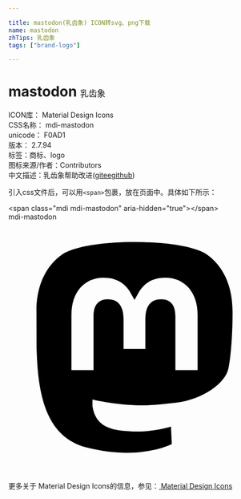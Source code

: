 ```yaml
---

title: mastodon(乳齿象) ICON转svg、png下载
name: mastodon
zhTips: 乳齿象
tags: ["brand-logo"]

---
```


# mastodon  <small style="font-size: 60%;font-weight: 100">乳齿象</small>


<div class="detail-page">
<p>
<span>
ICON库：
<span class="badge-secondary badge">Material Design Icons</span> 
</span>
<br/>
<span>
CSS名称：
<span class="badge-secondary badge">mdi-mastodon</span> 
</span>
<br/>
<span>
unicode：
<span class="badge-secondary badge">F0AD1</span> 
<copy-btn content='F0AD1' btn-title=""></copy-btn>
<copy-btn :content='String.fromCodePoint(parseInt("F0AD1", 16))' btn-title="复制U"></copy-btn>
</span>
<br/>
<span>
版本：
<span class="badge-secondary badge">2.7.94</span> 
</span><br/><span>标签：<span class="badge-light badge"><router-link to="/tags/brand-logo.html">商标、logo</router-link></span></span>
<br/>
<span>图标来源/作者：<span class="badge-light badge">Contributors</span></span> 
<br/>
<span class="zh-detail">中文描述：<span class="badge-primary badge">乳齿象</span><span class="help-link"><span>帮助改进</span>(<a href="https://gitee.com/liuwave/icon-helper/edit/master/json/material/mastodon.json" target="_blank" rel="noopener noreferrer">gitee</a><a href="https://github.com/liuwave/icon-helper/edit/master/json/material/mastodon.json" target="_blank" rel="noopener noreferrer">github</a></span>)</span><br/>
</p>
</div>
<div class="alert alert-dark">
  <i class="mdi mdi-mastodon mdi-48px"></i>
  <i class="mdi mdi-mastodon mdi-36px"></i>
  <i class="mdi mdi-mastodon mdi-24px"></i>
  <i class="mdi mdi-mastodon mdi-18px"></i>
</div>
<div>
  <p>引入css文件后，可以用<code>&lt;span&gt;</code>包裹，放在页面中。具体如下所示：    
  </p>
  <div class="alert alert-primary" style="font-size: 14px">
    &lt;span class="mdi mdi-mastodon" aria-hidden="true"&gt;&lt;/span&gt;
    <copy-btn content='<span class="mdi mdi-mastodon" aria-hidden="true"></span>'></copy-btn>
  </div>
  <div class="alert alert-secondary">
    <i class="mdi mdi-mastodon"
    style="font-size: 24px"
    aria-hidden="true"></i> mdi-mastodon
    <copy-btn content="mdi-mastodon" btn-title="复制图标名称"></copy-btn>
  </div>
</div>
<div id="svg" class="svg-wrap">
<svg xmlns="http://www.w3.org/2000/svg" viewBox="0 0 24 24"><path d="M20.94,14C20.66,15.41 18.5,16.96 15.97,17.26C14.66,17.41 13.37,17.56 12,17.5C9.75,17.39 8,16.96 8,16.96V17.58C8.32,19.8 10.22,19.93 12.03,20C13.85,20.05 15.47,19.54 15.47,19.54L15.55,21.19C15.55,21.19 14.27,21.87 12,22C10.75,22.07 9.19,21.97 7.38,21.5C3.46,20.45 2.78,16.26 2.68,12L2.67,8.57C2.67,4.23 5.5,2.96 5.5,2.96C6.95,2.3 9.41,2 11.97,2H12.03C14.59,2 17.05,2.3 18.5,2.96C18.5,2.96 21.33,4.23 21.33,8.57C21.33,8.57 21.37,11.78 20.94,14M18,8.91C18,7.83 17.7,7 17.15,6.35C16.59,5.72 15.85,5.39 14.92,5.39C13.86,5.39 13.05,5.8 12.5,6.62L12,7.5L11.5,6.62C10.94,5.8 10.14,5.39 9.07,5.39C8.15,5.39 7.41,5.72 6.84,6.35C6.29,7 6,7.83 6,8.91V14.17H8.1V9.06C8.1,8 8.55,7.44 9.46,7.44C10.46,7.44 10.96,8.09 10.96,9.37V12.16H13.03V9.37C13.03,8.09 13.53,7.44 14.54,7.44C15.44,7.44 15.89,8 15.89,9.06V14.17H18V8.91Z" /></svg>
</div>
<detail full-name='mdi-mastodon'></detail>
    
<div><p>更多关于 Material Design Icons的信息，参见：<a target="_blank" href="https://iconhelper.cn/material.html"> Material Design Icons</a>
</p></div>
